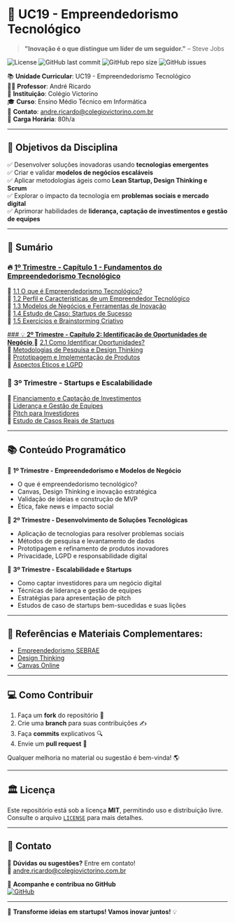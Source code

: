 # 🚀 UC19 - Empreendedorismo Tecnológico

> **"Inovação é o que distingue um líder de um seguidor."** – Steve Jobs

![License](https://img.shields.io/badge/license-MIT-blue.svg)
![GitHub last commit](https://img.shields.io/github/last-commit/prof-andrericardo/uc19-empreendedorismo_tecnologico)
![GitHub repo size](https://img.shields.io/github/repo-size/prof-andrericardo/uc19-empreendedorismo_tecnologico)
![GitHub issues](https://img.shields.io/github/issues/prof-andrericardo/uc19-empreendedorismo_tecnologico)

📚 **Unidade Curricular**: UC19 - Empreendedorismo Tecnológico  
👨‍🏫 **Professor**: André Ricardo  
🏫 **Instituição**: Colégio Victorino  
🎓 **Curso**: Ensino Médio Técnico em Informática  
📧 **Contato**: [andre.ricardo@colegiovictorino.com.br](mailto:andre.ricardo@colegiovictorino.com.br)  
📖 **Carga Horária**: 80h/a  

---

## 🎯 Objetivos da Disciplina  

✅ Desenvolver soluções inovadoras usando **tecnologias emergentes**  
✅ Criar e validar **modelos de negócios escaláveis**  
✅ Aplicar metodologias ágeis como **Lean Startup, Design Thinking e Scrum**  
✅ Explorar o impacto da tecnologia em **problemas sociais e mercado digital**  
✅ Aprimorar habilidades de **liderança, captação de investimentos e gestão de equipes**  

---

## 📑 Sumário  

### 🔥 [**1º Trimestre - Capítulo 1 - Fundamentos do Empreendedorismo Tecnológico**](1ºtrimestre/README.md)

📌 [1.1 O que é Empreendedorismo Tecnológico?](1ºtrimestre.md/aula01.md)  
📌 [1.2 Perfil e Características de um Empreendedor Tecnológico](1ºtrimestre.md/aula02.md)  
📌 [1.3 Modelos de Negócios e Ferramentas de Inovação](1ºtrimestre.md/aula03.md)  
📌 [1.4 Estudo de Caso: Startups de Sucesso](1ºtrimestre.md/aula04.md)  
📌 [1.5 Exercícios e Brainstorming Criativo](1ºtrimestre.md/aula05.md)  

[### 💡 **2º Trimestre - Capítulo 2: Identificação de Oportunidades de Negócio**  ](2ºtrimestre/README.md)
📌 [2.1 Como Identificar Oportunidades?](2ºtrimestre/aula06.md)  
📌 [Metodologias de Pesquisa e Design Thinking](2ºtrimestre.md#design-thinking)  
📌 [Prototipagem e Implementação de Produtos](2ºtrimestre.md#prototipagem)  
📌 [Aspectos Éticos e LGPD](2ºtrimestre.md#lgpd)  

### 🚀 **3º Trimestre - Startups e Escalabilidade**  
📌 [Financiamento e Captação de Investimentos](3ºtrimestre.md)  
📌 [Liderança e Gestão de Equipes](3ºtrimestre.md#gestao)  
📌 [Pitch para Investidores](3ºtrimestre.md#pitch)  
📌 [Estudo de Casos Reais de Startups](3ºtrimestre.md#casos-de-sucesso)  

---

## 📚 Conteúdo Programático  

🔹 **1º Trimestre - Empreendedorismo e Modelos de Negócio**  
   - O que é empreendedorismo tecnológico?  
   - Canvas, Design Thinking e inovação estratégica  
   - Validação de ideias e construção de MVP  
   - Ética, fake news e impacto social  

🔹 **2º Trimestre - Desenvolvimento de Soluções Tecnológicas**  
   - Aplicação de tecnologias para resolver problemas sociais  
   - Métodos de pesquisa e levantamento de dados  
   - Prototipagem e refinamento de produtos inovadores  
   - Privacidade, LGPD e responsabilidade digital  

🔹 **3º Trimestre - Escalabilidade e Startups**  
   - Como captar investidores para um negócio digital  
   - Técnicas de liderança e gestão de equipes  
   - Estratégias para apresentação de pitch  
   - Estudos de caso de startups bem-sucedidas e suas lições  

---

## 🔗 **Referências e Materiais Complementares**:

- [Empreendedorismo SEBRAE](http://www.sebrae.com.br/sites/PortalSebrae/bis/o-que-e-ser-empreendedor,ad17080a3e107410VgnVCM1000003b74010aRCRD)
- [Design Thinking](http://www.sebrae.com.br/sites/PortalSebrae/artigos/entenda-o-design-thinking,369d9cb730905410VgnVCM1000003b74010aRCRD)
- [Canvas Online](https://app.projectcanvas.online/#/start)

-----

## 💻 Como Contribuir  

1. Faça um **fork** do repositório 📂  
2. Crie uma **branch** para suas contribuições ✍️  
3. Faça **commits** explicativos 🔍  
4. Envie um **pull request** 🚀  

Qualquer melhoria no material ou sugestão é bem-vinda! 🌎  

---

## 🏛️ Licença  

Este repositório está sob a licença **MIT**, permitindo uso e distribuição livre. Consulte o arquivo [`LICENSE`](LICENSE) para mais detalhes.  

---

## 📣 Contato  

📧 **Dúvidas ou sugestões?** Entre em contato!  
📩 [andre.ricardo@colegiovictorino.com.br](mailto:andre.ricardo@colegiovictorino.com.br)  

🔗 **Acompanhe e contribua no GitHub**  
[![GitHub](https://img.shields.io/github/followers/prof-andrericardo?style=social)](https://github.com/prof-andrericardo)  

---

🚀 **Transforme ideias em startups! Vamos inovar juntos!** 💡
